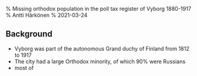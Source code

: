 % Missing orthodox population in the poll tax register of Vyborg 1880-1917
% Antti Härkönen
% 2021-03-24

## Background

- Vyborg was part of the autonomous Grand duchy of Finland from 1812 to 1917
- The city had a large Orthodox minority, of which 90% were Russians
- most of 

